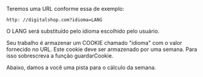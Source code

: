 Teremos uma URL conforme essa de exemplo:

`http: //digitalshop.com?idioma=LANG`

O LANG será substituído pelo idioma escolhido pelo usuário.

Seu trabalho é armazenar um COOKIE chamado "idioma" com o valor fornecido no URL. Este cookie deve ser armazenado por uma semana. Para isso sobrescreva a função guardarCookie.

Abaixo, damos a você uma pista para o cálculo da semana.